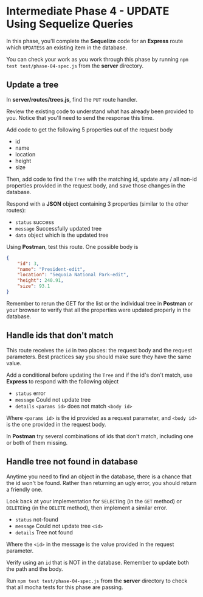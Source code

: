 # Intermediate Phase 4 - UPDATE Using Sequelize Queries

In this phase, you'll complete the **Sequelize** code for an **Express** route
which `UPDATES`s an existing item in the database.

You can check your work as you work through this phase by running `npm test test/phase-04-spec.js` from the __server__ directory.

## Update a tree

In __server/routes/trees.js__, find the `PUT` route handler.

Review the existing code to understand what has already been provided to you.
Notice that you'll need to send the response this time.

Add code to get the following 5 properties out of the request body

* id
* name
* location
* height
* size

Then, add code to find the `Tree` with the matching id, update any / all non-id
properties provided in the request body, and save those changes in the database.

Respond with a **JSON** object containing 3 properties (similar to the other
routes):

* `status` success
* `message` Successfully updated tree
* `data` object which is the updated tree

Using **Postman**, test this route. One possible body is

```json
{
    "id": 3,
    "name": "President-edit",
    "location": "Sequoia National Park-edit",
    "height": 240.91,
    "size": 93.1
}
```

Remember to rerun the GET for the list or the individual tree in **Postman** or
your browser to verify that all the properties were updated properly in the
database.

## Handle ids that don't match

This route receives the `id` in two places: the request body and the request
parameters. Best practices say you should make sure they have the same value.

Add a conditional before updating the `Tree` and if the id's don't match, use
**Express** to respond with the following object

* `status` error
* `message` Could not update tree
* `details` `<params id>` does not match `<body id>`

Where `<params id>` is the id provided as a request parameter, and `<body id>`
is the one provided in the request body.

In **Postman** try several combinations of ids that don't match, including one
or both of them missing.

## Handle tree not found in database

Anytime you need to find an object in the database, there is a chance that the
id won't be found. Rather than returning an ugly error, you should return a
friendly one.

Look back at your implementation for `SELECT`ing (in the `GET` method) or
`DELETE`ing (in the `DELETE` method), then implement a similar error.

* `status` not-found
* `message` Could not update tree `<id>`
* `details` Tree not found

Where the `<id>` in the message is the value provided in the request parameter.

Verify using an `id` that is NOT in the database. Remember to update both the
path and the body.

Run  `npm test test/phase-04-spec.js` from the __server__ directory to check
that all mocha tests for this phase are passing.
